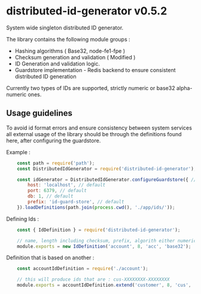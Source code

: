 # distributed-id-generator v0.5.2

System wide singleton distributed ID generator.

The library contains the following module groups :
+ Hashing algorithms ( Base32, node-fe1-fpe )
+ Checksum generation and validation ( Modified )
+ ID Generation and validation logic.
+ Guardstore implementation - Redis backend to ensure consistent distributed ID generation

Currently two types of IDs are supported, strictly numeric or base32 alpha-numeric ones.

## Usage guidelines 

To avoid id format errors and ensure consistency between system services all external usage of the library should be through the definitions found here, after configuring the guardstore.

Example : 
```javascript
	const path = require('path');
	const DistributedIdGenerator = require('distributed-id-generator');

	const idGenerator = DistributedIdGenerator.configureGuardstore({ // Redis optional settings
		host: 'localhost', // default
		port: 6379, // default
		db: 1, // default
		prefix: 'id-guard-store', // default
	}).loadDefinitions(path.join(process.cwd(), './app/ids/'));
```

Defining Ids :
```javascript
	const { IdDefinition } = require('distributed-id-generator');

	// name, length including checksum, prefix, algorith either numeric or base32
	module.exports = new IdDefinition('account', 8, 'acc', 'base32');
```

Definition that is based on another :
```javascript
	const accountIdDefinition = require('./account');

	// this will produce ids that are : cus-XXXXXXXX-XXXXXXXX
	module.exports = accountIdDefinition.extend('customer', 8, 'cus', 'base32');
```
